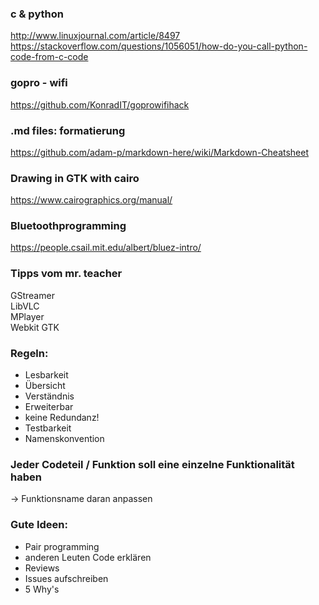 ### c & python
http://www.linuxjournal.com/article/8497 <br>
https://stackoverflow.com/questions/1056051/how-do-you-call-python-code-from-c-code

### gopro - wifi
https://github.com/KonradIT/goprowifihack

### .md files: formatierung
https://github.com/adam-p/markdown-here/wiki/Markdown-Cheatsheet

### Drawing in GTK with cairo
https://www.cairographics.org/manual/

### Bluetoothprogramming
https://people.csail.mit.edu/albert/bluez-intro/

### Tipps vom mr. teacher
GStreamer <br>
LibVLC <br>
MPlayer <br>
Webkit GTK <br>


### Regeln:

- Lesbarkeit
- Übersicht
- Verständnis
- Erweiterbar
- keine Redundanz!
- Testbarkeit
- Namenskonvention

### Jeder Codeteil / Funktion soll eine einzelne Funktionalität haben
-> Funktionsname daran anpassen

### Gute Ideen:
* Pair programming
* anderen Leuten Code erklären
* Reviews
* Issues aufschreiben
* 5 Why's
